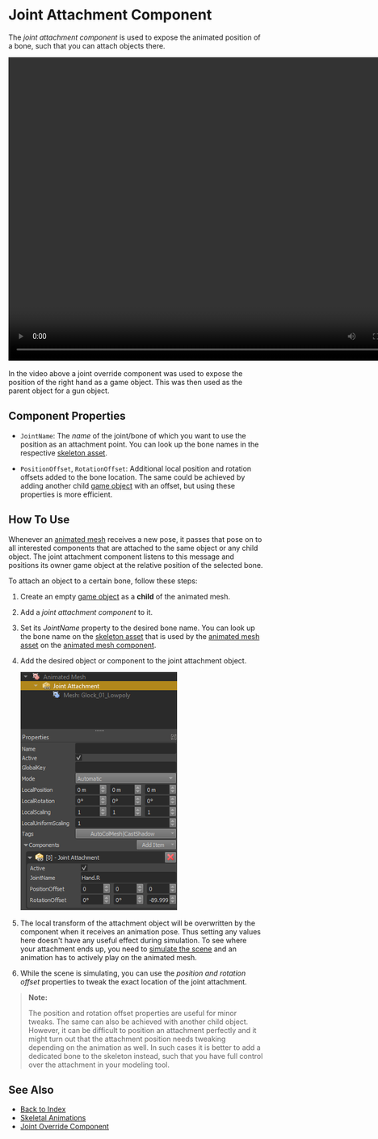 # Joint Attachment Component

The *joint attachment component* is used to expose the animated position of a bone, such that you can attach objects there.

<video src="../media/anim-point-shoot.webm" width="800" height="600" autoplay loop></video>

In the video above a joint override component was used to expose the position of the right hand as a game object. This was then used as the parent object for a gun object.

## Component Properties

* `JointName`: The *name* of the joint/bone of which you want to use the position as an attachment point. You can look up the bone names in the respective [skeleton asset](skeleton-asset.md).

* `PositionOffset`, `RotationOffset`: Additional local position and rotation offsets added to the bone location. The same could be achieved by adding another child [game object](../../runtime/world/game-objects.md) with an offset, but using these properties is more efficient.

## How To Use

Whenever an [animated mesh](animated-mesh-component.md) receives a new pose, it passes that pose on to all interested components that are attached to the same object or any child object. The joint attachment component listens to this message and positions its owner game object at the relative position of the selected bone.

To attach an object to a certain bone, follow these steps:

1. Create an empty [game object](../../runtime/world/game-objects.md) as a **child** of the animated mesh.
1. Add a *joint attachment component* to it.
1. Set its *JointName* property to the desired bone name. You can look up the bone name on the [skeleton asset](skeleton-asset.md) that is used by the [animated mesh asset](animated-mesh-asset.md) on the [animated mesh component](animated-mesh-component.md).
1. Add the desired object or component to the joint attachment object.

   ![Joint Attachment Setup](../media/joint-attachment-setup.png)
1. The local transform of the attachment object will be overwritten by the component when it receives an animation pose. Thus setting any values here doesn't have any useful effect during simulation. To see where your attachment ends up, you need to [simulate the scene](../../editor/run-scene.md) and an animation has to actively play on the animated mesh.
1. While the scene is simulating, you can use the *position and rotation offset* properties to tweak the exact location of the joint attachment.

> **Note:**
>
> The position and rotation offset properties are useful for minor tweaks. The same can also be achieved with another child object. However, it can be difficult to position an attachment perfectly and it might turn out that the attachment position needs tweaking depending on the animation as well. In such cases it is better to add a dedicated bone to the skeleton instead, such that you have full control over the attachment in your modeling tool.

## See Also

* [Back to Index](../../index.md)
* [Skeletal Animations](skeletal-animation-overview.md)
* [Joint Override Component](joint-override-component.md)
